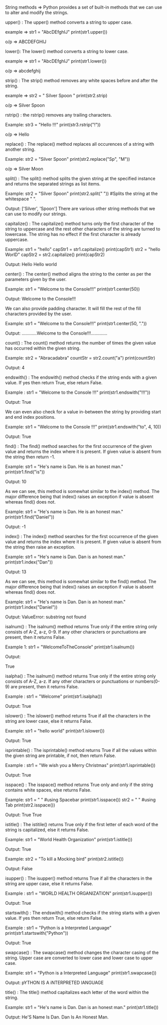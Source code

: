 String methods =>
Python provides a set of built-in methods that we can use to alter and modify the strings.

upper() :
The upper() method converts a string to upper case.

example =>
str1 = "AbcDEfghIJ"
print(str1.upper())

o/p => ABCDEFGHIJ

lower():
The lower() method converts a string to lower case.

example =>
str1 = "AbcDEfghIJ"
print(str1.lower())

o/p => abcdefghij

strip() :
The strip() method removes any white spaces before and after the string.

example => 
str2 = " Silver Spoon "
print(str2.strip)

o/p => Silver Spoon

rstrip() :
the rstrip() removes any trailing characters. 

Example:
str3 = "Hello !!!"
print(str3.rstrip("!"))

o/p => Hello

replace() :
The replace() method replaces all occurences of a string with another string. 

Example:
str2 = "Silver Spoon"
print(str2.replace("Sp", "M"))

o/p => Silver Moon

split() :
The split() method splits the given string at the specified instance and returns the separated strings as list items.

Example:
str2 = "Silver Spoon"
print(str2.split(" "))      #Splits the string at the whitespace " ".

Output:
['Silver', 'Spoon']
There are various other string methods that we can use to modify our strings.

capitalize() :
The capitalize() method turns only the first character of the string to uppercase and the rest other characters of the string are turned to lowercase. The string has no effect if the first character is already uppercase.

Example:
str1 = "hello"
capStr1 = str1.capitalize()
print(capStr1)
str2 = "hello WorlD"
capStr2 = str2.capitalize()
print(capStr2)

Output:
Hello
Hello world

center() :
The center() method aligns the string to the center as per the parameters given by the user.

Example:
str1 = "Welcome to the Console!!!"
print(str1.center(50))

Output:
            Welcome to the Console!!!

We can also provide padding character. It will fill the rest of the fill characters provided by the user.

Example:
str1 = "Welcome to the Console!!!"
print(str1.center(50, "."))

Output:
............Welcome to the Console!!!.............

count() :
The count() method returns the number of times the given value has occurred within the given string.

Example:
str2 = "Abracadabra"
countStr = str2.count("a")
print(countStr)

Output:
4

endswith() :
The endswith() method checks if the string ends with a given value. If yes then return True, else return False.

Example :
str1 = "Welcome to the Console !!!"
print(str1.endswith("!!!"))

Output:
True

We can even also check for a value in-between the string by providing start and end index positions.

Example:
str1 = "Welcome to the Console !!!"
print(str1.endswith("to", 4, 10))

Output:
True

find() :
The find() method searches for the first occurrence of the given value and returns the index where it is present. If given value is absent from the string then return -1.

Example:
str1 = "He's name is Dan. He is an honest man."
print(str1.find("is"))

Output:
10

As we can see, this method is somewhat similar to the index() method. The major difference being that index() raises an exception if value is absent whereas find() does not.

Example:
str1 = "He's name is Dan. He is an honest man."
print(str1.find("Daniel"))

Output:
-1

index() :
The index() method searches for the first occurrence of the given value and returns the index where it is present. If given value is absent from the string then raise an exception.

Example:
str1 = "He's name is Dan. Dan is an honest man."
print(str1.index("Dan"))

Output:
13

As we can see, this method is somewhat similar to the find() method. The major difference being that index() raises an exception if value is absent whereas find() does not.

Example:
str1 = "He's name is Dan. Dan is an honest man."
print(str1.index("Daniel"))

Output:
ValueError: substring not found

isalnum() :
The isalnum() method returns True only if the entire string only consists of A-Z, a-z, 0-9. If any other characters or punctuations are present, then it returns False.

Example 1:
str1 = "WelcomeToTheConsole"
print(str1.isalnum())

Output:

True

isalpha() :
The isalnum() method returns True only if the entire string only consists of A-Z, a-z. If any other characters or punctuations or numbers(0-9) are present, then it returns False.

Example :
str1 = "Welcome"
print(str1.isalpha())

Output:
True

islower() :
The islower() method returns True if all the characters in the string are lower case, else it returns False.

Example:
str1 = "hello world"
print(str1.islower())

Output:
True

isprintable() :
The isprintable() method returns True if all the values within the given string are printable, if not, then return False.

Example :
str1 = "We wish you a Merry Christmas"
print(str1.isprintable())

Output:
True

isspace() :
The isspace() method returns True only and only if the string contains white spaces, else returns False.

Example:
str1 = "        "       #using Spacebar
print(str1.isspace())
str2 = "        "       #using Tab
print(str2.isspace())

Output:
True
True

istitle() :
The istitile() returns True only if the first letter of each word of the string is capitalized, else it returns False.

Example:
str1 = "World Health Organization" 
print(str1.istitle())

Output:
True

Example:
str2 = "To kill a Mocking bird"
print(str2.istitle())

Output:
False

isupper() :
The isupper() method returns True if all the characters in the string are upper case, else it returns False.

Example :
str1 = "WORLD HEALTH ORGANIZATION" 
print(str1.isupper())

Output:
True

startswith() :
The endswith() method checks if the string starts with a given value. If yes then return True, else return False.

Example :
str1 = "Python is a Interpreted Language" 
print(str1.startswith("Python"))

Output:
True

swapcase() :
The swapcase() method changes the character casing of the string. Upper case are converted to lower case and lower case to upper case.

Example:
str1 = "Python is a Interpreted Language" 
print(str1.swapcase())

Output:
pYTHON IS A iNTERPRETED lANGUAGE

title() :
The title() method capitalizes each letter of the word within the string.

Example:
str1 = "He's name is Dan. Dan is an honest man."
print(str1.title())

Output:
He'S Name Is Dan. Dan Is An Honest Man.